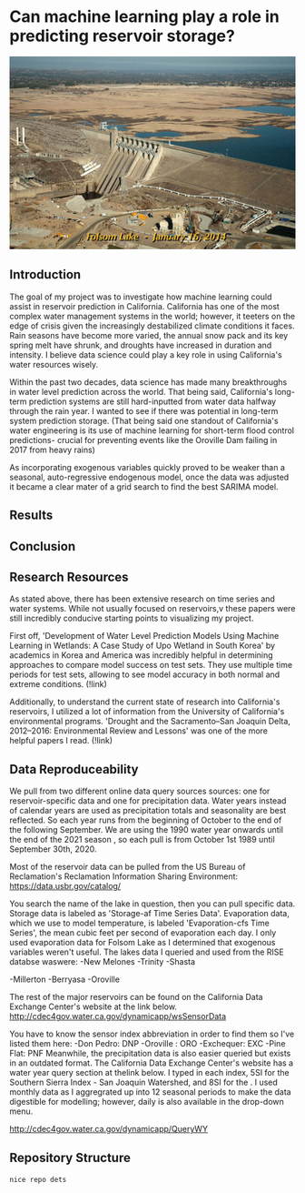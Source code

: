 # Can machine learning play a role in predicting reservoir storage?

![Folsom near its lowest all-time level during the catastrophic 2012-2015 drought](images/FolsomMain.jpeg?raw=true)

## Introduction

The goal of my project was to investigate how machine learning could assist in reservoir prediction in California. California has one of the most complex water management systems in the world; however, it teeters on the edge of crisis given the increasingly destabilized climate conditions it faces. Rain seasons have become more varied, the annual snow pack and its key spring melt have shrunk, and droughts have increased in duration and intensity. I believe data science could play a key role in using California's water resources wisely.

Within the past two decades, data science has made many breakthroughs in water level prediction across the world. That being said, California's long-term prediction systems are still hard-inputted from water data halfway through the rain year. I wanted to see if there was potential in long-term system prediction storage. (That being said one standout of California's water engineering is its use of machine learning for short-term flood control predictions- crucial for preventing events like the Oroville Dam failing in 2017 from heavy rains)

As incorporating exogenous variables quickly proved to be weaker than a seasonal, auto-regressive endogenous model, once the data was adjusted it became a clear mater of a grid search to find the best SARIMA model.

## Results

## Conclusion



## Research Resources

As stated above, there has been extensive research on time series and water systems. While not usually focused on reservoirs,v these papers were still incredibly conducive starting points to visualizing my project.

First off, 'Development of Water Level Prediction Models Using Machine Learning in Wetlands: A Case Study of Upo Wetland in South Korea' by academics in Korea and America was incredibly helpful in determining approaches to compare model success on test sets. They use multiple time periods for test sets, allowing to see model accuracy in both normal and extreme conditions. (!link)

Additionally, to understand the current state of research into California's reservoirs, I utilized a lot of information from the University of California's environmental programs. 'Drought and the Sacramento–San Joaquin Delta, 2012–2016: Environmental Review and Lessons' was one of the more helpful papers I read. (!link)


## Data Reproduceability

We pull from two different online data query sources sources: one for reservoir-specific data and one for precipitation data. Water years instead of calendar years are used as precipitation totals and seasonality are best reflected. So each year runs from the beginning of October to the end of the following September.
We are using the 1990 water year onwards until the end of the 2021 season , so each pull is from October 1st 1989 until September 30th, 2020.

Most of the reservoir data can be pulled from the US Bureau of Reclamation's Reclamation Information Sharing Environment:
https://data.usbr.gov/catalog/

You search the name of the lake in question, then you can pull specific data. Storage data is labeled as 'Storage-af Time Series Data'. Evaporation data,
which we use to model temperature, is labeled 'Evaporation-cfs Time Series', the mean cubic feet per second of evaporation each day. I only used evaporation data for Folsom Lake as I determined that exogenous variables weren't useful. The lakes data I queried and used from the RISE databse waswere:
-New Melones
-Trinity
-Shasta

-Millerton
-Berryasa
-Oroville

The rest of the major reservoirs can be found on the California Data Exchange Center's website at the link below.
http://cdec4gov.water.ca.gov/dynamicapp/wsSensorData

You have to know the sensor index abbreviation in order to find them so I've listed them here: 
-Don Pedro: DNP
-Oroville : ORO
-Exchequer: EXC
-Pine Flat: PNF
Meanwhile, the precipitation data is also easier queried but exists in an outdated format. The California Data Exchange Center's website has a water year query section at thelink below. I typed in each index, 5SI for the Southern Sierra Index - San Joaquin Watershed, and 8SI for the . I used monthly data as I aggregrated up into 12 seasonal periods to make the data digestible for modelling; however, daily is also available in the drop-down menu.

http://cdec4gov.water.ca.gov/dynamicapp/QueryWY

## Repository Structure

```
nice repo dets
```
